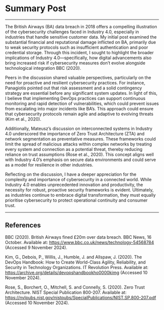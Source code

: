 # Summary Post

---

The British Airways (BA) data breach in 2018 offers a compelling illustration of the cybersecurity challenges faced in Industry 4.0, especially in industries that handle sensitive customer data. My initial post examined the substantial financial and reputational damage inflicted on BA, primarily due to weak security protocols such as insufficient authentication and poor credential storage. Through this incident, I sought to highlight the broader implications of Industry 4.0—specifically, how digital advancements also bring increased risk if cybersecurity measures don’t evolve alongside technological integration BBC (2020).

Peers in the discussion shared valuable perspectives, particularly on the need for proactive and resilient cybersecurity practices. For instance, Panagiotis pointed out that risk assessment and a solid contingency strategy are essential before any significant system updates. In light of this, I believe that implementing DevOps practices can support continuous monitoring and rapid detection of vulnerabilities, which could prevent issues from escalating into major incidents like BA’s. This approach could ensure that cybersecurity protocols remain agile and adaptive to evolving threats (Kim et al., 2020).

Additionally, Mateusz’s discussion on interconnected systems in Industry 4.0 underscored the importance of Zero Trust Architecture (ZTA) and network segmentation as preventative measures. These frameworks could limit the spread of malicious attacks within complex networks by treating every system and connection as a potential threat, thereby reducing reliance on trust assumptions (Rose et al., 2020). This concept aligns well with Industry 4.0’s emphasis on secure data environments and could serve as a model for resilience in other industries.

Reflecting on the discussion, I have a deeper appreciation for the complexity and importance of cybersecurity in a connected world. While Industry 4.0 enables unprecedented innovation and productivity, the necessity for robust, proactive security frameworks is evident. Ultimately, as industries continue to embrace digital transformation, they must equally prioritise cybersecurity to protect operational continuity and consumer trust.

---

## References

BBC (2020). British Airways fined £20m over data breach. BBC News, 16 October. Available at: https://www.bbc.co.uk/news/technology-54568784 (Accessed 9 November 2024).

Kim, G., Debois, P., Willis, J., Humble, J. and Allspaw, J. (2020). The DevOps Handbook: How to Create World-Class Agility, Reliability, and Security in Technology Organizations. IT Revolution Press. Available at: https://archive.org/details/devopshandbookho0000kimg (Accessed 10 November 2024).

Rose, S., Borchert, O., Mitchell, S. and Connelly, S. (2020). Zero Trust Architecture. NIST Special Publication 800-207. Available at: https://nvlpubs.nist.gov/nistpubs/SpecialPublications/NIST.SP.800-207.pdf (Accessed 10 November 2024).
